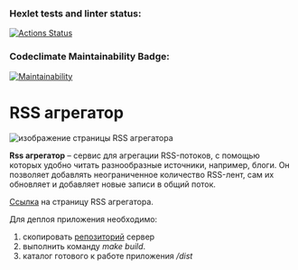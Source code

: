 ### Hexlet tests and linter status:
[![Actions Status](https://github.com/ramil290989/frontend-project-11/workflows/hexlet-check/badge.svg)](https://github.com/ramil290989/frontend-project-11/actions)
### Codeclimate Maintainability Badge:
[![Maintainability](https://api.codeclimate.com/v1/badges/b8e3df2d78a22ead1e58/maintainability)](https://codeclimate.com/github/ramil290989/frontend-project-11/maintainability)

# RSS агрегатор
![изображение страницы RSS агрегатора](blob:https://vercel.com/28a5bb90-ebd2-48bc-92d1-a67c275a4a87)

**Rss агрегатор** – сервис для агрегации RSS-потоков, с помощью которых удобно читать разнообразные источники, например, блоги. Он позволяет добавлять неограниченное количество RSS-лент, сам их обновляет и добавляет новые записи в общий поток.

[Ссылка](https://frontend-project-11-ten-phi.vercel.app/ "RSS agregator") на страницу RSS агрегатора.

Для деплоя приложения необходимо:
1. скопировать [репозиторий](https://github.com/ramil290989/frontend-project-11 "репозиторий") сервер
2. выполнить команду *make build*.
3. каталог готового к работе приложения */dist*